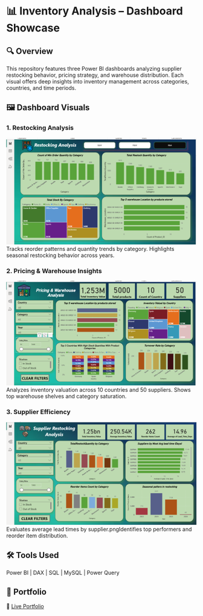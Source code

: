 # 📊 Inventory Analysis – Dashboard Showcase

## 🔍 Overview
This repository features three Power BI dashboards analyzing supplier restocking behavior, pricing strategy, and warehouse distribution. Each visual offers deep insights into inventory management across categories, countries, and time periods.

## 🖼️ Dashboard Visuals

### 1. Restocking Analysis
![Restocking Analysis](restocking-analysis.png.png)  
Tracks reorder patterns and quantity trends by category. Highlights seasonal restocking behavior across years.

### 2. Pricing & Warehouse Insights
![Pricing & Warehouse](pricing-warehouse.png.png)  
Analyzes inventory valuation across 10 countries and 50 suppliers. Shows top warehouse shelves and category saturation.

### 3. Supplier Efficiency
![Supplier Analysis](supplier-analysis.png.png)  
Evaluates average lead times by supplier.pngIdentifies top performers and reorder item distribution.

## 🛠 Tools Used
Power BI | DAX | SQL | MySQL | Power Query

## 🔗 Portfolio
📎 [Live Portfolio](https://mishab-07.github.io/mishab_portfolio)
